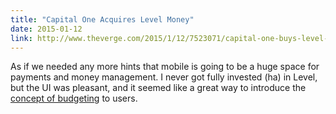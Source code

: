 ```yaml
---
title: "Capital One Acquires Level Money"
date: 2015-01-12
link: http://www.theverge.com/2015/1/12/7523071/capital-one-buys-level-money-an-excellent-spending-tracker
---
```

 As if we needed any more hints that mobile is going to be a huge space for payments and money management. I never got fully invested (ha) in Level, but the UI was pleasant, and it seemed like a great way to introduce the [concept of budgeting](http://audaciousfox.com/2014/12/12/budgeting.html) to users.
